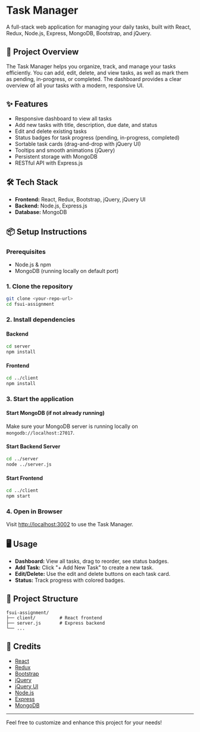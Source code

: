 # Task Manager

A full-stack web application for managing your daily tasks, built with React, Redux, Node.js, Express, MongoDB, Bootstrap, and jQuery.

## 🚀 Project Overview
The Task Manager helps you organize, track, and manage your tasks efficiently. You can add, edit, delete, and view tasks, as well as mark them as pending, in-progress, or completed. The dashboard provides a clear overview of all your tasks with a modern, responsive UI.

## ✨ Features
- Responsive dashboard to view all tasks
- Add new tasks with title, description, due date, and status
- Edit and delete existing tasks
- Status badges for task progress (pending, in-progress, completed)
- Sortable task cards (drag-and-drop with jQuery UI)
- Tooltips and smooth animations (jQuery)
- Persistent storage with MongoDB
- RESTful API with Express.js

## 🛠️ Tech Stack
- **Frontend:** React, Redux, Bootstrap, jQuery, jQuery UI
- **Backend:** Node.js, Express.js
- **Database:** MongoDB

## 📦 Setup Instructions

### Prerequisites
- Node.js & npm
- MongoDB (running locally on default port)

### 1. Clone the repository
```bash
git clone <your-repo-url>
cd fsui-assignment
```

### 2. Install dependencies
#### Backend
```bash
cd server
npm install
```
#### Frontend
```bash
cd ../client
npm install
```

### 3. Start the application
#### Start MongoDB (if not already running)
Make sure your MongoDB server is running locally on `mongodb://localhost:27017`.

#### Start Backend Server
```bash
cd ../server
node ../server.js
```

#### Start Frontend
```bash
cd ../client
npm start
```

### 4. Open in Browser
Visit [http://localhost:3002](http://localhost:3002) to use the Task Manager.

## 🖥️ Usage
- **Dashboard:** View all tasks, drag to reorder, see status badges.
- **Add Task:** Click "+ Add New Task" to create a new task.
- **Edit/Delete:** Use the edit and delete buttons on each task card.
- **Status:** Track progress with colored badges.

## 📁 Project Structure
```
fsui-assignment/
├── client/         # React frontend
├── server.js       # Express backend
└── ...
```

## 🙏 Credits
- [React](https://reactjs.org/)
- [Redux](https://redux.js.org/)
- [Bootstrap](https://getbootstrap.com/)
- [jQuery](https://jquery.com/)
- [jQuery UI](https://jqueryui.com/)
- [Node.js](https://nodejs.org/)
- [Express](https://expressjs.com/)
- [MongoDB](https://www.mongodb.com/)

---

Feel free to customize and enhance this project for your needs! 
